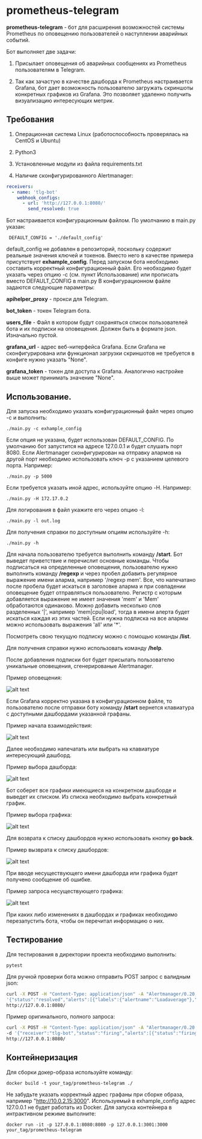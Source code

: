 # prometheus-telegram

**prometheus-telegram** - бот для расширения возможностей системы Prometheus по оповещению пользователей о наступлении аварийных событий.

Бот выполняет две задачи:

1. Присылает оповещения об аварийных сообщениях из Prometheus пользователям в Telegram.

2. Так как зачастую в качестве дашборда к Prometheus настраивается Grafana, 
бот дает возможность пользователю загружать скриншоты конкретных графиков из Grafana. 
Это позволяет удаленно получить визуализацию интересующих метрик.

## Требования

1. Операционная система Linux (работоспособность проверялась на CentOS и Ubuntu)

2. Python3

3. Установленные модули из файла requirements.txt

4. Наличие сконфигурированного Alertmanager:

```yml
receivers:
  - name: 'tlg-bot'
    webhook_configs:
      - url: 'http://127.0.0.1:8080/'
        send_resolved: true
```

Бот настраивается конфигурационным файлом. По умолчанию в main.py указан:

     DEFAULT_CONFIG = './default_config'

default_config не добавлен в репозиторий, поскольку содержит реальные значения ключей и токенов. 
Вместо него в качестве примера присутствует **exhample_config**.
Перед запуском бота необходимо составить корректный конфигурационный файл. Его необходимо будет указать через опцию -с (см. пункт Использование) или прописать вместо DEFAULT_CONFIG в main.py
В конфигурационном файле задаются следующие параметры:

**apihelper_proxy** - прокси для Telegram.

**bot_token** - токен Telegram бота.

**users_file** - Файл в котором будут сохраняться список пользователей бота и их подписки на оповещения. Должен быть в формате json. Изначально пустой.

**grafana_url** - адрес веб-нитерфейса Grafana. Если Grafana не сконфигурирована или функционал загрузки скриншотов не требуется в конфиге нужно указать "None".

**grafana_token** - токен для доступа к Grafana. Аналогично настройке выше может принимать значение "None".

## Использование.

Для запуска необходимо указать конфигурационный файл через опцию -с и выполнить:

    ./main.py -с exhample_config

Если опция не указана, будет использован DEFAULT_CONFIG.
По умолчанию бот запустится на адресе 127.0.0.1 и будет слушать порт 8080. 
Если Alertmanager сконфигурирован на отправку алармов на другой порт необходимо использовать ключ -p с указанием целевого порта.
Например:

    ./main.py -p 5000
    
Если требуется указать иной адрес, используйте опцию -H. Например:

    ./main.py -H 172.17.0.2

Для логирования в файл укажите его через опцию -l:

    ./main.py -l out.log

Для получения справки по доступным опциям используйте -h:

    ./main.py -h

Для начала пользователю требуется выполнить команду **/start**. Бот выведет приветствие и перечислит основные команды.
Чтобы подписаться на определенные оповещения, пользователю нужно выполнить команду **/regexp** и через пробел добавить регулярное выражение имени аларма, например '/regexp mem'. Все, что напечатано после пробела будет искаться в заголовке аларма и при совпадении оповещение будет отправляться пользователю. Регистр с которым добавляется выражение не имеет значения 'mem' и 'Mem' обработаются одинаково.
Можно добавить несколько слов разделенных '|', например 'mem|cpu|load', тогда в имени алерта будет искаться каждая из этих частей. 
Если нужна подписка на все алармы можно использовать выражения 'all' или '*'.

Посмотреть свою текущую подписку можно с помощью команды **/list**.

Для получения справки нужно использовать команду **/help**.

После добавления подписки бот будет присылать пользователю уникальные оповещения, сгенерированые Alertmanager.

Пример оповещения:

![alt text](images/notification.PNG)

Если Grafana корректно указана в конфигурационном файле, то пользователю после отправки боту команду **/start** вернется клавиатура
с доступными дашбордами указанной графаны.

Пример начала взаимодействия:

![alt text](images/start.PNG)

Далее необходимо напечатать или выбрать на клавиатуре интересующий дашборд.

Пример выбора дашборда:

![alt text](images/choice_dashboard.PNG)

Бот соберет все графики имеющиеся на конкретном дашборде и выведет их списком. Из списка необходимо выбрать конкретный график.

Пример выбора графика:

![alt text](images/choice_panel.PNG)

Для возврата к списку дашбордов нужно использовать кнопку **go back**.

Пример вызврата к списку дашбордов:

![alt text](images/go_back.PNG)

При вводе несуществующего имени дашборда или графика будет получено сообщение об ошибке.

Пример запроса несуществующего графика:

![alt text](images/wrong_message.PNG)

При каких либо изменениях в дашбордах и графиках необходимо перезапустить бота, чтобы он перечитал информацию о них.

## Тестирование

Для тестирования в директории проекта необходимо выполнить:

    pytest

Для ручной проверки бота можно отправить POST запрос с валидным json:

```bash
curl -X POST -H "Content-Type: application/json" -A "Alertmanager/0.20.0" -d \
'{"status":"resolved","alerts":[{"labels":{"alertname":"Loadaverage"},"startsAt":"2020-04-24T17:49:29.014462791+04:00"}],"externalURL":"http://linuxmint-19-xfce:9093"}' \
http://127.0.0.1:8080/
```
Пример оригинального, полного запроса:

```bash
curl -X POST -H "Content-Type: application/json" -A "Alertmanager/0.20.0" \
-d '{"receiver":"tlg-bot","status":"firing","alerts":[{"status":"firing","labels":{"alertname":"NetworkChange","severity":"critical"},"annotations":{"description":"Network device count has been change","summary":"Network change"},"startsAt":"2020-04-23T17:35:31.014462791+04:00","endsAt":"0001-01-01T00:00:00Z","generatorURL":"http://linuxmint-19-xfce:9090/graph?g0.expr=sum%28node_network_address_assign_type%29+%21%3D+3u0026g0.tab=1","fingerprint":"c4fdef2e3d3728ae"}],"groupLabels":{"alertname":"NetworkChange"},"commonLabels":{"alertname":"NetworkChange","severity":"critical"},"commonAnnotations":{"description":"Network device count has been change","summary":"Network change"},"externalURL":"http://linuxmint-19-xfce:9093","version":"4"}' \
http://127.0.0.1:8080/
```

## Контейнеризация

Для сборки докер-образа используйте команду:

    docker build -t your_tag/prometheus-telegram ./

Не забудьте указать корректный адрес графаны при сборке образа, например "http://10.0.2.15:3000". Используемый в exhample_config адрес 127.0.0.1 не будет работать из Docker. 
Для запуска контейнера в интрактивном режиме выполните:

    docker run -it -p 127.0.0.1:8080:8080 -p 127.0.0.1:3001:3000 your_tag/prometheus-telegram
